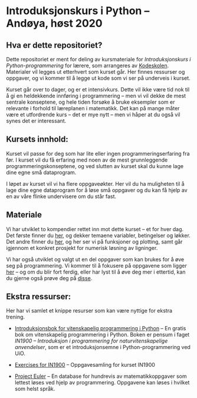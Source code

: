# Introduksjonskurs i Python – Andøya, høst 2020

## Hva er dette repositoriet?
Dette repositoriet er ment for deling av kursmateriale for *Introduksjonskurs i Python-programmering* for lærere, som arrangeres av [Kodeskolen](https://simulakodeskolen.no/). Materialer vil legges ut etterhvert som kurset går. Her finnes ressurser og oppgaver, og vi kommer til å legge ut kode som vi ser på underveis i kurset.

Kurset går over to dager, og er et intensivkurs. Dette vil ikke være tid nok til å gi en heldekkende innføring i programmering – men vi vil dekke de mest sentrale konseptene, og hele tiden forsøke å bruke eksempler som er relevante i forhold til læreplanen i matematikk. Det kan på mange måter være et utfordrende kurs – det er mye nytt – men vi håper at du også vil synes det er interessant.

## Kursets innhold:
Kurset vil passe for deg som har lite eller ingen programmeringserfaring fra før. I kurset vil du få erfaring med noen av de mest grunnleggende programmeringskonseptene, og ved slutten av kurset skal du kunne lage dine egne små dataprogram.

I løpet av kurset vil vi ha flere oppgaveøkter. Her vil du ha muligheten til å lage dine egne dataprogram for å løse små oppgaver og du kan få hjelp av en av våre flinke undervisere om du står fast.

## Materiale
Vi har utviklet to kompendier rettet inn mot dette kurset – et for hver dag. Det første finner du [her](dag1/kompendium.pdf), og dekker temaene variabler, betingelser og løkker. Det andre finner du [her](dag2/kompendium.pdf), og her ser vi på funksjoner og plotting, samt går igjennom et konkret prosjekt for numerisk løsning av ligninger.

Vi har også utviklet og valgt ut en del oppgaver som kan brukes for å øve seg på programmering. Vi kommer til å fokusere på oppgavene som ligger [her](oppgaver/Oppgaver.pdf) – og om du blir fort ferdig, eller har lyst til å øve deg mer i ettertid, kan du gjerne også prøve deg på [disse](oppgaver/Bonusoppgaver.pdf).

## Ekstra ressurser:
Her har vi samlet et knippe resurser som kan være nyttige for ekstra trening.

* [Introduksjonsbok for vitenskapelig programmering i Python](https://link.springer.com/book/10.1007/978-3-030-50356-7) –
En gratis bok om vitenskapelig programmering i Python. Boken er pensum i faget *IN1900 – Introduksjon i programmering for naturvitenskapelige anvendelser*, som er et introduksjonsemne i Python-programmering ved UiO.

* [Exercises for IN1900](https://www.uio.no/studier/emner/matnat/ifi/IN1900/h20/oppgaver/oppgaveheftein1900.pdf) – Oppgavesamling for kurset IN1900

* [Project Euler](https://github.com/kodeskolen/vgs) – En database for hundrevis av matematikkoppgaver som lettest løses ved hjelp av programmering. Oppgavene kan løses i hvilket som helst språk.
